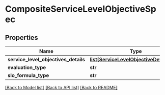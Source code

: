 # CompositeServiceLevelObjectiveSpec

## Properties
Name | Type | Description | Notes
------------ | ------------- | ------------- | -------------
**service_level_objectives_details** | [**list[ServiceLevelObjectiveDetailsDTO]**](ServiceLevelObjectiveDetailsDTO.md) |  | 
**evaluation_type** | **str** |  | [optional] 
**slo_formula_type** | **str** |  | [optional] 

[[Back to Model list]](../README.md#documentation-for-models) [[Back to API list]](../README.md#documentation-for-api-endpoints) [[Back to README]](../README.md)


